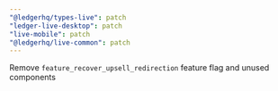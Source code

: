 ```yaml
---
"@ledgerhq/types-live": patch
"ledger-live-desktop": patch
"live-mobile": patch
"@ledgerhq/live-common": patch
---
```


Remove `feature_recover_upsell_redirection` feature flag and unused components
